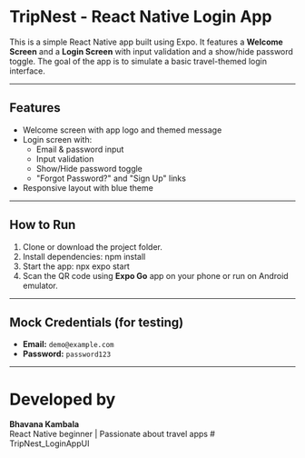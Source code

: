 # TripNest - React Native Login App

This is a simple React Native app built using Expo. It features a **Welcome Screen** and a **Login Screen** with input validation and a show/hide password toggle. The goal of the app is to simulate a basic travel-themed login interface.

---

## Features

- Welcome screen with app logo and themed message
- Login screen with:
  - Email & password input
  - Input validation
  - Show/Hide password toggle
  - "Forgot Password?" and "Sign Up" links
- Responsive layout with blue theme

---

## How to Run

1. Clone or download the project folder.
2. Install dependencies:
npm install
3. Start the app:
npx expo start
4. Scan the QR code using **Expo Go** app on your phone or run on Android emulator.

---

## Mock Credentials (for testing)

- **Email:** `demo@example.com`
- **Password:** `password123`

---

# Developed by

**Bhavana Kambala**  
React Native beginner | Passionate about travel apps  #   T r i p N e s t _ L o g i n A p p U I  
 